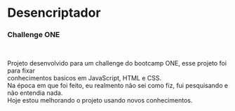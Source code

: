 <h1>Desencriptador</h1>
 <h3>Challenge ONE</h3>
<br>
<p>Projeto desenvolvido para um challenge do bootcamp ONE, esse projeto foi para fixar<br>
 conhecimentos basicos em JavaScript, HTML e CSS. <br>
Na época em que foi feito, eu realmento não sei como fiz, fui pesquisando e não entendia nada.<br>
Hoje estou melhorando o projeto usando novos conhecimentos.</p>
